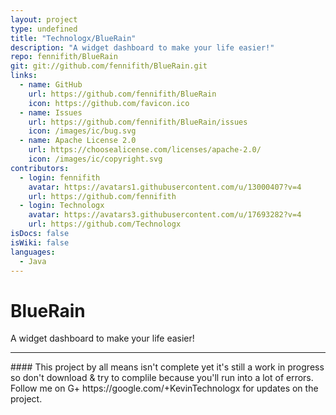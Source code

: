 ```yaml
---
layout: project
type: undefined
title: "Technologx/BlueRain"
description: "A widget dashboard to make your life easier!"
repo: fennifith/BlueRain
git: git://github.com/fennifith/BlueRain.git
links:
  - name: GitHub
    url: https://github.com/fennifith/BlueRain
    icon: https://github.com/favicon.ico
  - name: Issues
    url: https://github.com/fennifith/BlueRain/issues
    icon: /images/ic/bug.svg
  - name: Apache License 2.0
    url: https://choosealicense.com/licenses/apache-2.0/
    icon: /images/ic/copyright.svg
contributors:
  - login: fennifith
    avatar: https://avatars1.githubusercontent.com/u/13000407?v=4
    url: https://github.com/fennifith
  - login: Technologx
    avatar: https://avatars3.githubusercontent.com/u/17693282?v=4
    url: https://github.com/Technologx
isDocs: false
isWiki: false
languages:
  - Java
---
```


# BlueRain
A widget dashboard to make your life easier!
<hr>
#### This project by all means isn't complete yet it's still a work in progress so don't download &amp; try to complile because you'll run into a lot of errors. Follow me on G+ https://google.com/+KevinTechnologx for updates on the project.
